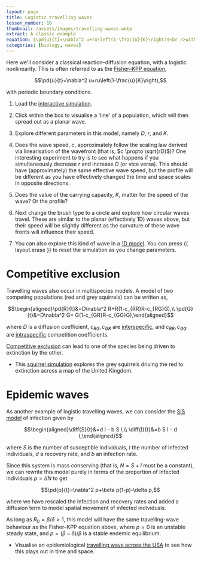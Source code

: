 ```yaml
---
layout: page
title: Logistic travelling waves
lesson_number: 10
thumbnail: /assets/images/travelling-waves.webp
extract: A classic example
equation: $\pd{u}{t}=\nabla^2 u+ru\left(1-\frac{u}{K}\right)$<br />with periodic boundary conditions
categories: [biology, waves]
---
```

Here we'll consider a classical reaction–diffusion equation, with a logistic nonlinearity. This is often referred to as the [Fisher–KPP equation](https://en.wikipedia.org/wiki/Fisher%27s_equation),

$$\pd{u}{t}=\nabla^2 u+ru\left(1-\frac{u}{K}\right),$$

with periodic boundary conditions.

1. Load the [interactive simulation](/sim/?preset=travellingWave). 

1. Click within the box to visualise a 'line' of a population, which will then spread out as a planar wave. 

1. Explore different parameters in this model, namely $D$, $r$, and $K$. 
 
1. Does the wave speed, $c$, approximately follow the scaling law derived via linearisation of the wavefront (that is, $c \propto \sqrt{rD}$)? One interesting experiment to try is to see what happens if you simultaneously decrease $r$ and increase $D$ (or vice versa). This should have (approximately) the same effective wave speed, but the profile will be different as you have effectively changed the time and space scales in opposite directions.

1. Does the value of the carrying capacity, $K$, matter for the speed of the wave? Or the profile?

1. Next change the brush type to a circle and explore how circular waves travel. These are similar to the planar (effectively 1D) waves above, but their speed will be slightly different as the curvature of these wave fronts will influence their speed.

1. You can also explore this kind of wave in a [1D model](/sim/?preset=travellingWave1D). You can press {{ layout.erase }} to reset the simulation as you change parameters.

# Competitive exclusion

Travelling waves also occur in multispecies models. A model of two competing populations (red and grey squirrels) can be written as,

$$\begin{aligned}\pd{R}{t}&=D\nabla^2 R+R(1-c_{RR}R-c_{RG}G),\\ \pd{G}{t}&=D\nabla^2 G+ G(1-c_{GR}R-c_{GG}G),\end{aligned}$$

where $D$ is a diffusion coefficient,  $c_{RG}, c_{GR}$ are [interspecific](https://en.wikipedia.org/wiki/Interspecific_competition), and $c_{RR},c_{GG}$ are [intraspecific](https://en.wikipedia.org/wiki/Intraspecific_competition) competition coefficients. 

[Competitive exclusion](https://en.wikipedia.org/wiki/Competitive_exclusion_principle) can lead to one of the species being driven to extinction by the other. 

* This [squirrel simulation](/sim/?preset=RedGreyInvasionUK) explores the grey squirrels driving the red to extinction across a map of the United Kingdom.

# Epidemic waves

As another example of logistic travelling waves, we can consider the [SIS model](https://en.wikipedia.org/wiki/Compartmental_models_in_epidemiology#Variations_on_the_basic_SIR_model) of infection given by

$$\begin{aligned}\diff{S}{t}&=d I - b S I,\\ \diff{I}{t}&=b S I - d I,\end{aligned}$$

where $S$ is the number of susceptible individuals, $I$ the number of infected individuals, $d$ a recovery rate, and $b$ an infection rate. 

Since this system is mass conserving (that is, $N=S + I$ must be a constant), we can rewrite this model purely in terms of the proportion of infected individuals $p = I/N$ to get

$$\pd{p}{t}=\nabla^2 p+\beta p(1-p)-\delta p,$$

where we have rescaled the infection and recovery rates and added a diffusion term to model spatial movement of infected individuals. 

As long as $R_0 = \beta/\delta > 1$, this model will have the same travelling-wave behaviour as the Fisher–KPP equation above, where $p=0$ is an unstable steady state, and $p=(\beta - \delta)/\beta$ is a stable endemic equilibrium. 

* Visualise an epidemiological [travelling wave across the USA](/sim/?preset=SpanishFluWave) to see how this plays out in time and space.
